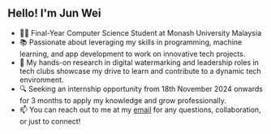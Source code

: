 ## Hello! I'm Jun Wei

<!--
**wongjunwei030203/Wong-Jun-Wei** is a ✨ _special_ ✨ repository because its `README.md` (this file) appears on your GitHub profile.
Here are some ideas to get you started:

- 🔭 I’m currently working on ...
- 🌱 I’m currently learning ...
- 👯 I’m looking to collaborate on ...
- 🤔 I’m looking for help with ...
- 💬 Ask me about ...
- 📫 How to reach me: ...
- 😄 Pronouns: ...
- ⚡ Fun fact: ...
-->

- 👨‍💻 Final-Year Computer Science Student at Monash University Malaysia
- 📚 Passionate about leveraging my skills in programming, machine learning, and app development to work on innovative tech projects.
- 🌟 My hands-on research in digital watermarking and leadership roles in tech clubs showcase my drive to learn and contribute to a dynamic tech environment.
- 🔍 Seeking an internship opportunity from 18th November 2024 onwards for 3 months to apply my knowledge and grow professionally.
- 📫 You can reach out to me at my [email](mailto:jwon0143@student.monash.edu?subject=Hello%20From%20GitHub!) for any questions, collaboration, or just to connect!
